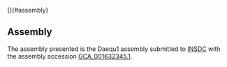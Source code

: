 []{#assembly}

Assembly
--------

The assembly presented is the Daequ1 assembly submitted to
[INSDC](http://www.insdc.org) with the assembly accession
[GCA\_001632345.1](http://www.ebi.ac.uk/ena/data/view/GCA_001632345.1).
